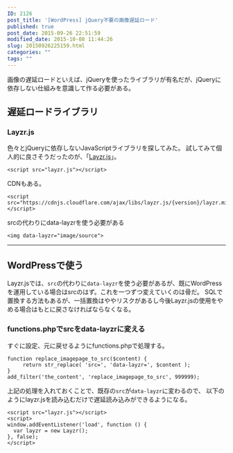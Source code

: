 ```yaml
---
ID: 2126
post_title: '[WordPress] jQuery不要の画像遅延ロード'
published: true
post_date: 2015-09-26 22:51:59
modified_date: 2015-10-08 11:44:26
slug: 20150926225159.html
categories: ""
tags: ""
---
```

画像の遅延ロードといえば、jQueryを使ったライブラリが有名だが、jQueryに依存しない仕組みを意識して作る必要がある。
<!--more-->
<h2>遅延ロードライブラリ</h2>
<h3>Layzr.js</h3>
色々とjQueryに依存しないJavaScriptライブラリを探してみた。
試してみて個人的に良さそうだったのが、「<a href="http://callmecavs.github.io/layzr.js/">Layzr.js</a>」。

<pre class="language-html"><code>&lt;script src="layzr.js"&gt;&lt;/script&gt;</code></pre>

CDNもある。
<pre class="language-html"><code>&lt;script src="https://cdnjs.cloudflare.com/ajax/libs/layzr.js/{version}/layzr.min.js"&gt;&lt;/script&gt;</code></pre>

srcの代わりにdata-layzrを使う必要がある
<pre class="language-html"><code>&lt;img data-layzr="image/source"&gt;</code></pre>

<hr>

<h2>WordPressで使う</h2>
Layzr.jsでは、<code>src</code>の代わりに<code>data-layzr</code>を使う必要があるが、既にWordPressを運用している場合はsrcのはず。これを一つずつ変えていくのは骨だ。
SQLで置換する方法もあるが、一括置換はややリスクがあるし今後Layzr.jsの使用をやめる場合はもとに戻さなければならなくなる。

<h3>functions.phpでsrcをdata-layzrに変える</h3>
すぐに設定、元に戻せるようにfunctions.phpで処理する。

<pre class="language-php"><code>function replace_imagepage_to_src($content) {
     return str_replace( 'src=', 'data-layzr=', $content );
}
add_filter('the_content', 'replace_imagepage_to_src', 999999);</code></pre>

上記の処理を入れておくことで、既存の<code>src</code>が<code>data-layzr</code>に変わるので、
以下のようにlayzr.jsを読み込むだけで遅延読み込みができるようになる。

<pre class="language-html"><code>&lt;script src="layzr.js"&gt;&lt;/script&gt;
&lt;script&gt;
window.addEventListener('load', function () {
  var layzr = new Layzr();
}, false);
&lt;/script&gt;</code></pre>